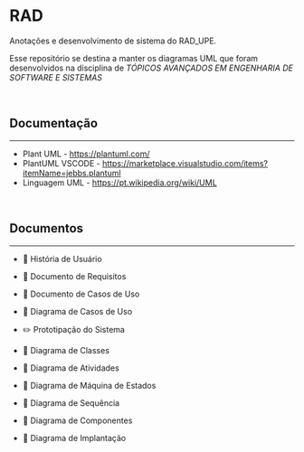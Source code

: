 # RAD
Anotações e desenvolvimento de sistema do RAD_UPE.

Esse repositório se destina a manter os diagramas UML que foram desenvolvidos na disciplina de _TÓPICOS AVANÇADOS EM ENGENHARIA DE SOFTWARE E SISTEMAS_ 

&nbsp;

## Documentação
---

- Plant UML - https://plantuml.com/
- PlantUML VSCODE - https://marketplace.visualstudio.com/items?itemName=jebbs.plantuml
- Linguagem UML - https://pt.wikipedia.org/wiki/UML

&nbsp;

## Documentos
---

* :notebook: História de Usuário
* :notebook: Documento de Requisitos

* :notebook: Documento de Casos de Uso
* :ledger: Diagrama de Casos de Uso
* :pencil2: Prototipação do Sistema

* :ledger: Diagrama de Classes
* :ledger: Diagrama de Atividades
* :ledger: Diagrama de Máquina de Estados
* :ledger: Diagrama de Sequência
* :ledger: Diagrama de Componentes
* :ledger: Diagrama de Implantação

&nbsp;
